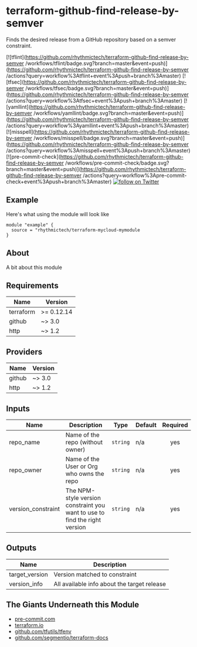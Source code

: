 # terraform-github-find-release-by-semver 
Finds the desired release from a GitHub repository based on a semver constraint.

[![tflint](https://github.com/rhythmictech/terraform-github-find-release-by-semver /workflows/tflint/badge.svg?branch=master&event=push)](https://github.com/rhythmictech/terraform-github-find-release-by-semver /actions?query=workflow%3Atflint+event%3Apush+branch%3Amaster)
[![tfsec](https://github.com/rhythmictech/terraform-github-find-release-by-semver /workflows/tfsec/badge.svg?branch=master&event=push)](https://github.com/rhythmictech/terraform-github-find-release-by-semver /actions?query=workflow%3Atfsec+event%3Apush+branch%3Amaster)
[![yamllint](https://github.com/rhythmictech/terraform-github-find-release-by-semver /workflows/yamllint/badge.svg?branch=master&event=push)](https://github.com/rhythmictech/terraform-github-find-release-by-semver /actions?query=workflow%3Ayamllint+event%3Apush+branch%3Amaster)
[![misspell](https://github.com/rhythmictech/terraform-github-find-release-by-semver /workflows/misspell/badge.svg?branch=master&event=push)](https://github.com/rhythmictech/terraform-github-find-release-by-semver /actions?query=workflow%3Amisspell+event%3Apush+branch%3Amaster)
[![pre-commit-check](https://github.com/rhythmictech/terraform-github-find-release-by-semver /workflows/pre-commit-check/badge.svg?branch=master&event=push)](https://github.com/rhythmictech/terraform-github-find-release-by-semver /actions?query=workflow%3Apre-commit-check+event%3Apush+branch%3Amaster)
<a href="https://twitter.com/intent/follow?screen_name=RhythmicTech"><img src="https://img.shields.io/twitter/follow/RhythmicTech?style=social&logo=twitter" alt="follow on Twitter"></a>

## Example
Here's what using the module will look like
```hcl
module "example" {
  source = "rhythmictech/terraform-mycloud-mymodule
}
```

## About
A bit about this module

<!-- BEGINNING OF PRE-COMMIT-TERRAFORM DOCS HOOK -->
## Requirements

| Name | Version |
|------|---------|
| terraform | >= 0.12.14 |
| github | ~> 3.0 |
| http | ~> 1.2 |

## Providers

| Name | Version |
|------|---------|
| github | ~> 3.0 |
| http | ~> 1.2 |

## Inputs

| Name | Description | Type | Default | Required |
|------|-------------|------|---------|:--------:|
| repo\_name | Name of the repo (without owner) | `string` | n/a | yes |
| repo\_owner | Name of the User or Org who owns the repo | `string` | n/a | yes |
| version\_constraint | The NPM-style version constraint you want to use to find the right version | `string` | n/a | yes |

## Outputs

| Name | Description |
|------|-------------|
| target\_version | Version matched to constraint |
| version\_info | All available info about the target release |

<!-- END OF PRE-COMMIT-TERRAFORM DOCS HOOK -->

## The Giants Underneath this Module
- [pre-commit.com](pre-commit.com)
- [terraform.io](terraform.io)
- [github.com/tfutils/tfenv](github.com/tfutils/tfenv)
- [github.com/segmentio/terraform-docs](github.com/segmentio/terraform-docs)
